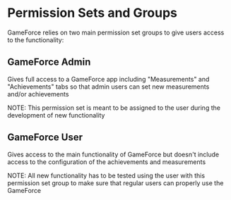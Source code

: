 # Permission Sets and Groups
GameForce relies on two main permission set groups to give users access to the functionality:

## GameForce Admin
Gives full access to a GameForce app including "Measurements" and "Achievements" tabs so that admin users can set new measurements and/or achievements

NOTE: This permission set is meant to be assigned to the user during the development of new functionality

## GameForce User
Gives access to the main functionality of GameForce but doesn't include access to the configuration of the achievements and measurements

NOTE: All new functionality has to be tested using the user with this permission set group to make sure that regular users can properly use the GameForce